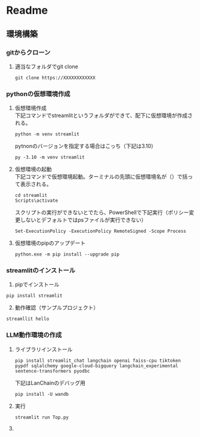 # Readme
## 環境構築
### gitからクローン
1. 適当なフォルダでgit clone
   ```
   git clone https://XXXXXXXXXXXX
   ```
### pythonの仮想環境作成
1. 仮想環境作成
   <br>
   下記コマンドでstreamlitというフォルダができて、配下に仮想環境が作成される。
   ``` 
   python -m venv streamlit
   ```
   pytnonのバージョンを指定する場合はこっち（下記は3.10）
   ```
   py -3.10 -m venv streamlit
   ```
2. 仮想環境の起動
   <br>
   下記コマンドで仮想環境起動。ターミナルの先頭に仮想環境名が（）で括って表示される。
   ```
   cd streamlit
   Scripts\activate
   ```

   スクリプトの実行ができないとでたら、PowerShellで下記実行（ポリシー変更しないとデフォルトではpsファイルが実行できない）
   ```
   Set-ExecutionPolicy -ExecutionPolicy RemoteSigned -Scope Process
   ```
3. 仮想環境のpipのアップデート
   ```
   python.exe -m pip install --upgrade pip
   ```
### streamlitのインストール
1. pipでインストール
```
pip install streamlit
```
2. 動作確認（サンプルプロジェクト）
```
streamllit hello
```

### LLM動作環境の作成
1. ライブラリインストール
   ```
   pip install streamlit_chat langchain openai faiss-cpu tiktoken pypdf sqlalchemy google-cloud-bigquery langchain_experimental sentence-transformers pyodbc
   ```
   下記はLanChainのデバッグ用
   ```
   pip install -U wandb
   ```
2. 実行
   ```
   streamlit run Top.py
   ```
3. 